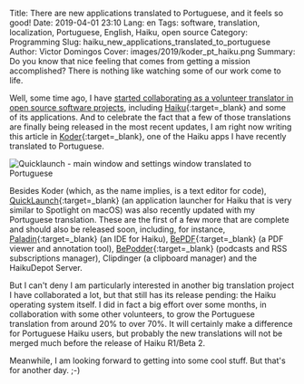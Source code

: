Title: There are new applications translated to Portuguese, and it feels so good!
Date: 2019-04-01 23:10
Lang: en
Tags: software, translation, localization, Portuguese, English, Haiku, open source
Category: Programming
Slug: haiku_new_applications_translated_to_portuguese
Author: Victor Domingos
Cover: images/2019/koder_pt_haiku.png
Summary: Do you know that nice feeling that comes from getting a mission accomplished? There is nothing like watching some of our work come to life.

Well, some time ago, I have [started collaborating as a volunteer translator in open source software projects]({filename}/articles/2018/2018-10-31_translating_haiku_operating_system_to_portuguese.md), including [Haiku](https://haiku-os.org){:target=_blank} and some of its applications. And to celebrate the fact that a few of those translations are finally being released in the most recent updates, I am right now writing this article in [Koder](https://github.com/KapiX/Koder){:target=_blank}, one of the Haiku apps I have recently translated to Portuguese.

![Quicklaunch - main window and settings window translated to Portuguese]({static}/images/2019/quicklaunch_pt_haiku.png)

Besides Koder (which, as the name implies, is a text editor for code), [QuickLaunch](https://github.com/humdingerb/quicklaunch){:target=_blank} (an application launcher for Haiku that is very similar to Spotlight on macOS) was also recently updated with my Portuguese translation. These are the first of a few more that are complete and should also be released soon, including, for instance, [Paladin](https://github.com/adamfowleruk/Paladin){:target=_blank} (an IDE for Haiku), [BePDF](https://github.com/HaikuArchives/BePDF){:target=_blank} (a PDF viewer and annotation tool), [BePodder](https://github.com/HaikuArchives/BePodder){:target=_blank} (podcasts and RSS subscriptions manager), Clipdinger (a clipboard manager) and the HaikuDepot Server.

But I can't deny I am particularly interested in another big translation project I have collaborated a lot, but that still has its release pending: the Haiku operating system itself. I did in fact a big effort over some months, in collaboration with some other volunteers, to grow the Portuguese translation from around 20% to over 70%. It will certainly make a difference for Portuguese Haiku users, but probably the new translations will not be merged much before the release of Haiku R1/Beta 2.

Meanwhile, I am looking forward to getting into some cool stuff. But that's for another day. ;-)
